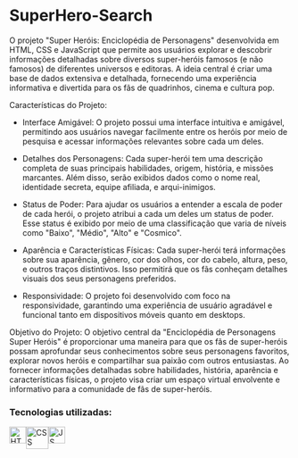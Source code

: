 # SuperHero-Search

O projeto "Super Heróis: Enciclopédia de Personagens" desenvolvida em HTML, CSS e JavaScript que permite aos usuários explorar e descobrir informações detalhadas sobre diversos super-heróis famosos (e não famosos) de diferentes universos e editoras. A ideia central é criar uma base de dados extensiva e detalhada, fornecendo uma experiência informativa e divertida para os fãs de quadrinhos, cinema e cultura pop.

Características do Projeto:

- Interface Amigável: O projeto possui uma interface intuitiva e amigável, permitindo aos usuários navegar facilmente entre os heróis por meio de pesquisa e acessar informações relevantes sobre cada um deles.

- Detalhes dos Personagens: Cada super-herói tem uma descrição completa de suas principais habilidades, origem, história, e missões marcantes. Além disso, serão exibidos dados como o nome real, identidade secreta, equipe afiliada, e arqui-inimigos.

- Status de Poder: Para ajudar os usuários a entender a escala de poder de cada herói, o projeto atribui a cada um deles um status de poder. Esse status é exibido por meio de uma classificação que varia de níveis como "Baixo", "Médio", "Alto" e "Cosmico".

- Aparência e Características Físicas: Cada super-herói terá informações sobre sua aparência, gênero, cor dos olhos, cor do cabelo, altura, peso, e outros traços distintivos. Isso permitirá que os fãs conheçam detalhes visuais dos seus personagens preferidos.

- Responsividade: O projeto foi desenvolvido com foco na responsividade, garantindo uma experiência de usuário agradável e funcional tanto em dispositivos móveis quanto em desktops.

Objetivo do Projeto:
O objetivo central da "Enciclopédia de Personagens Super Heróis" é proporcionar uma maneira para que os fãs de super-heróis possam aprofundar seus conhecimentos sobre seus personagens favoritos, explorar novos heróis e compartilhar sua paixão com outros entusiastas. Ao fornecer informações detalhadas sobre habilidades, história, aparência e características físicas, o projeto visa criar um espaço virtual envolvente e informativo para a comunidade de fãs de super-heróis.

<div>
    <h3>Tecnologias utilizadas:</h3>
    <div style="display: flex;">
        <img src="https://cdn.jsdelivr.net/gh/devicons/devicon/icons/html5/html5-original.svg" width="30" height="30" alt="HTML"/>
        <img src="https://cdn.jsdelivr.net/gh/devicons/devicon/icons/css3/css3-original-wordmark.svg" width="40" height="40" alt="CSS"/>
        <img src="https://cdn.jsdelivr.net/gh/devicons/devicon/icons/javascript/javascript-original.svg" width="30" height="30" alt="JS"/> 
    </div>
</div>
